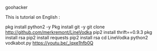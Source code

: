 goohacker

This is tutorial on English :

pkg install python2 -y
Pkg install git -y
git clone http://github.com/merkremont/LineVodka
pip2 install thrift==0.9.3
pkg install rsa
pip2 install requests
pip2 install rsa
cd LineVodka
python2 vodkabot.py
https://youtu.be/_Iqxe1hfb0Q